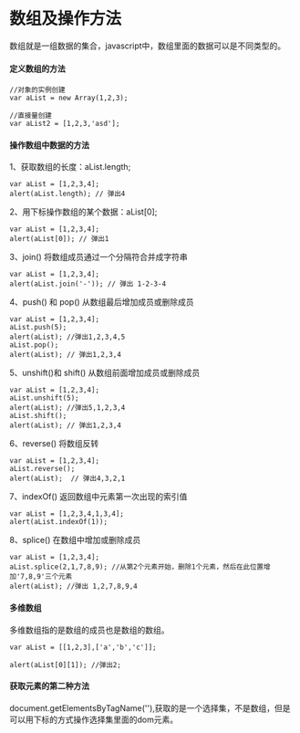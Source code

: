 # 数组及操作方法

数组就是一组数据的集合，javascript中，数组里面的数据可以是不同类型的。

#### 定义数组的方法

```
//对象的实例创建
var aList = new Array(1,2,3);

//直接量创建
var aList2 = [1,2,3,'asd'];
```

#### 操作数组中数据的方法 
1、获取数组的长度：aList.length;

```
var aList = [1,2,3,4];
alert(aList.length); // 弹出4
```


2、用下标操作数组的某个数据：aList[0];

```
var aList = [1,2,3,4];
alert(aList[0]); // 弹出1
```


3、join() 将数组成员通过一个分隔符合并成字符串

```
var aList = [1,2,3,4];
alert(aList.join('-')); // 弹出 1-2-3-4
```


4、push() 和 pop() 从数组最后增加成员或删除成员

```
var aList = [1,2,3,4];
aList.push(5);
alert(aList); //弹出1,2,3,4,5
aList.pop();
alert(aList); // 弹出1,2,3,4
```


5、unshift()和 shift() 从数组前面增加成员或删除成员

```
var aList = [1,2,3,4];
aList.unshift(5);
alert(aList); //弹出5,1,2,3,4
aList.shift();
alert(aList); // 弹出1,2,3,4
```


6、reverse() 将数组反转

```
var aList = [1,2,3,4];
aList.reverse();
alert(aList);  // 弹出4,3,2,1
```


7、indexOf() 返回数组中元素第一次出现的索引值

```
var aList = [1,2,3,4,1,3,4];
alert(aList.indexOf(1));
```


8、splice() 在数组中增加或删除成员

```
var aList = [1,2,3,4];
aList.splice(2,1,7,8,9); //从第2个元素开始，删除1个元素，然后在此位置增加'7,8,9'三个元素
alert(aList); //弹出 1,2,7,8,9,4
```

#### 多维数组 

多维数组指的是数组的成员也是数组的数组。


```
var aList = [[1,2,3],['a','b','c']];

alert(aList[0][1]); //弹出2;
```


#### 获取元素的第二种方法 

document.getElementsByTagName(''),获取的是一个选择集，不是数组，但是可以用下标的方式操作选择集里面的dom元素。